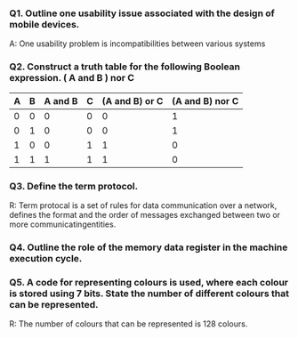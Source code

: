### Q1. Outline one usability issue associated with the design of mobile devices.
A: One usability problem is incompatibilities between various systems


### Q2. Construct a truth table for the following Boolean expression. ( A and B ) nor C

|    A |   B   |   A and B   |   C   |  (A and B) or C   | (A and B) nor C |
|------|-------|-------------|-------|-------------------|-----------------|
|  0   |   0   |      0      |   0   |         0         |        1        |
|  0   |   1   |      0      |   0   |         0         |        1        |
|  1   |   0   |      0      |   1   |         1         |        0        |
|  1   |   1   |      1      |   1   |         1         |        0        |
 

### Q3. Define the term protocol.
R: Term protocal is a set of rules for data communication over a network, defines the format and the order of messages exchanged between two or more communicatingentities.


### Q4. Outline the role of the memory data register in the machine execution cycle. 


### Q5. A code for representing colours is used, where each colour is stored using 7 bits. State the number of different colours that can be represented.
R: The number of colours that can be represented is 128 colours. 
